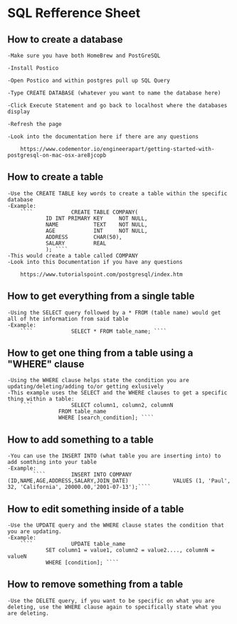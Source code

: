 # SQL Refference Sheet

## How to create a database

    -Make sure you have both HomeBrew and PostGreSQL

    -Install Postico

    -Open Postico and within postgres pull up SQL Query

    -Type CREATE DATABASE (whatever you want to name the database here)

    -Click Execute Statement and go back to localhost where the databases display

    -Refresh the page

    -Look into the documentation here if there are any questions

        https://www.codementor.io/engineerapart/getting-started-with-postgresql-on-mac-osx-are8jcopb

## How to create a table
    
    -Use the CREATE TABLE key words to create a table within the specific database
    -Example:
        ````            CREATE TABLE COMPANY(
                ID INT PRIMARY KEY     NOT NULL,
                NAME           TEXT    NOT NULL,
                AGE            INT     NOT NULL,
                ADDRESS        CHAR(50),
                SALARY         REAL
                ); ````
    -This would create a table called COMPANY
    -Look into this Documentation if you have any questions

        https://www.tutorialspoint.com/postgresql/index.htm


## How to get everything from a single table
    -Using the SELECT query followed by a * FROM (table name) would get all of hte information from said table
    -Example:
        ````            SELECT * FROM table_name; ````

## How to get one thing from a table using a "WHERE" clause
    -Using the WHERE clause helps state the condition you are updating/deleting/adding to/or getting exlusively
    -This example uses the SELECT and the WHERE clauses to get a specific thing within a table:
        ````            SELECT column1, column2, columnN
                    FROM table_name
                    WHERE [search_condition]; ````

## How to add something to a table 
    -You can use the INSERT INTO (what table you are inserting into) to add somthing into your table
    -Example:
            ````        INSERT INTO COMPANY (ID,NAME,AGE,ADDRESS,SALARY,JOIN_DATE)              VALUES (1, 'Paul', 32, 'California', 20000.00,'2001-07-13');````

## How to edit something inside of a table
    -Use the UPDATE query and the WHERE clause states the condition that you are updating.
    -Example:
        ````            UPDATE table_name
                SET column1 = value1, column2 = value2...., columnN = valueN
                WHERE [condition]; ````

## How to remove something from a table
    -Use the DELETE query, if you want to be specific on what you are deleting, use the WHERE clause again to specifically state what you are deleting. 